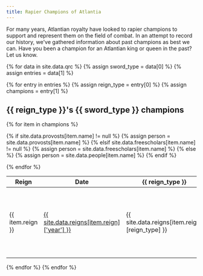 ```yaml
---
title: Rapier Champions of Atlantia
---
```


For many years, Atlantian royalty have looked to rapier champions to support and represent them on the field of combat.  In an attempt to record our history, we've gathered information about past champions as best we can.  Have you been a champion for an Atlantian king or queen in the past?  Let us know.

{% for data in site.data.qrc %}
{% assign sword_type = data[0] %}
{% assign entries = data[1] %}

{% for entry in entries %}
{% assign reign_type = entry[0] %}
{% assign champions = entry[1] %}

## {{ reign_type }}'s {{ sword_type }} champions

<table class="pure-table pure-table-bordered sortable" width="100%">
<thead>
<tr>
    <th> Reign </th>
    <th> Date</th>
    <th> {{ reign_type }} </th>
    <th> Champion(s) </th>
</tr>
</thead>
<tbody>

{% for item in champions %}

{% if site.data.provosts[item.name] != null %} {% assign person = site.data.provosts[item.name] %} {% elsif site.data.freescholars[item.name] != null %} {% assign person = site.data.freescholars[item.name] %} {% else %} {% assign person = site.data.people[item.name] %} {% endif %}

<tr>
    <td> {{ item.reign }} </td>
    <td> <a href='https://op.atlantia.sca.org/awards_by_reign.php?reign_id={{item.reign}}'>{{ site.data.reigns[item.reign]['year'] }}</a></td>
    <td> {{ site.data.reigns[item.reign][reign_type] }} </td>
    <td>
    {% for i in item.opid %}
        <a href="https://op.atlantia.sca.org/op_ind.php?atlantian_id={{i}}">{{ site.data.op[i].title }} {{ site.data.op[i].name }}</a>{% if forloop.last == false %}, {% endif %}
    {% endfor %}
    </td>
</tr>
{% endfor %}
</tbody>
</table>

{% endfor %}
{% endfor %}

<script src="/js/sorttable.js"></script>
